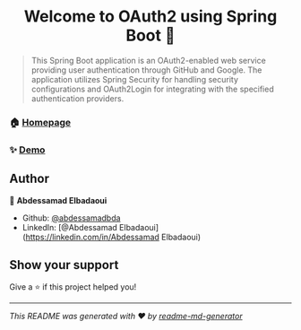 <h1 align="center">Welcome to OAuth2 using Spring Boot 👋</h1>
<p>
</p>

> This Spring Boot application is an OAuth2-enabled web service providing user authentication through GitHub and Google. The application utilizes Spring Security for handling security configurations and OAuth2Login for integrating with the specified authentication providers.

### 🏠 [Homepage](C:\Users\X270\Documents\ShareX\Screenshots\2024-01\chrome_7DBSQqH26W.png)

### ✨ [Demo](C:\Users\X270\Documents\ShareX\Screenshots\2024-01\demo.mp4)

## Author

👤 **Abdessamad Elbadaoui**

* Github: [@abdessamadbda](https://github.com/abdessamadbda)
* LinkedIn: [@Abdessamad Elbadaoui](https://linkedin.com/in/Abdessamad Elbadaoui)

## Show your support

Give a ⭐️ if this project helped you!

***
_This README was generated with ❤️ by [readme-md-generator](https://github.com/kefranabg/readme-md-generator)_
